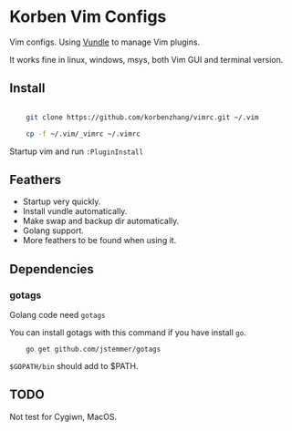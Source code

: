 Korben Vim Configs
==================

Vim configs. Using [Vundle](https://github.com/gmarik/Vundle.vim.git) to manage Vim plugins.

It works fine in linux, windows, msys, both Vim GUI and terminal version.

Install
-----

```bash

	git clone https://github.com/korbenzhang/vimrc.git ~/.vim

	cp -f ~/.vim/_vimrc ~/.vimrc

```

Startup vim and run `:PluginInstall`


Feathers
--------

* Startup very quickly.
* Install vundle automatically.
* Make swap and backup dir automatically.
* Golang support.
* More feathers to be found when using it.

Dependencies
------------

### gotags

Golang code need `gotags`

You can install gotags with this command if you have install `go`.

```
	go get github.com/jstemmer/gotags
```

`$GOPATH/bin` should add to $PATH.


TODO
----

Not test for Cygiwn, MacOS.


